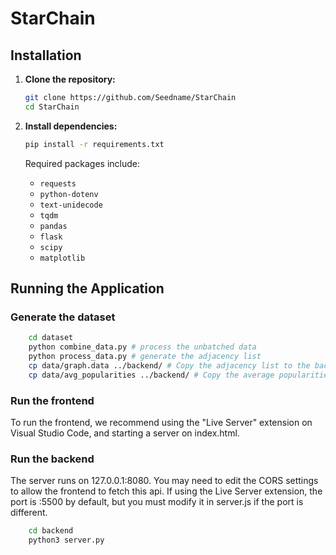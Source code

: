 # StarChain

## Installation

1. **Clone the repository:**
    ```sh
    git clone https://github.com/Seedname/StarChain
    cd StarChain
    ```

2. **Install dependencies:**
    ```sh
    pip install -r requirements.txt
    ```
    Required packages include:
    - `requests`
    - `python-dotenv`
    - `text-unidecode`
    - `tqdm`
    - `pandas`
    - `flask`
    - `scipy`
    - `matplotlib`

## Running the Application


### Generate the dataset

```sh
    cd dataset
    python combine_data.py # process the unbatched data
    python process_data.py # generate the adjacency list
    cp data/graph.data ../backend/ # Copy the adjacency list to the backend
    cp data/avg_popularities ../backend/ # Copy the average popularities of the movies the actors have been in to the backend
```


### Run the frontend

To run the frontend, we recommend using the "Live Server" extension on Visual Studio Code, and starting a server on index.html.

### Run the backend

The server runs on 127.0.0.1:8080. You may need to edit the CORS settings to allow the frontend to fetch this api. If using the Live Server extension, the port is :5500 by default, but you must modify it in server.js if the port is different.  

```sh
    cd backend
    python3 server.py
```



